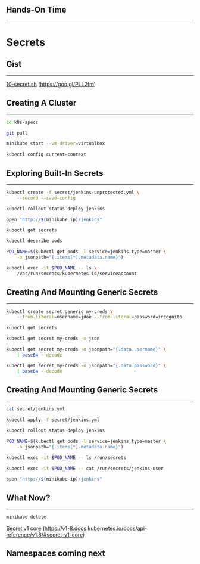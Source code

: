 ## Hands-On Time

---

# Secrets


## Gist

---

[10-secret.sh](https://gist.github.com/37b3ef7afeaf9237aeb2b9a8065b10c3) (https://goo.gl/PLL2fm)


## Creating A Cluster

---

```bash
cd k8s-specs

git pull

minikube start --vm-driver=virtualbox

kubectl config current-context
```


## Exploring Built-In Secrets

---

```bash
kubectl create -f secret/jenkins-unprotected.yml \
    --record --save-config

kubectl rollout status deploy jenkins

open "http://$(minikube ip)/jenkins"

kubectl get secrets

kubectl describe pods

POD_NAME=$(kubectl get pods -l service=jenkins,type=master \
    -o jsonpath="{.items[*].metadata.name}")

kubectl exec -it $POD_NAME -- ls \
    /var/run/secrets/kubernetes.io/serviceaccount
```


## Creating And Mounting Generic Secrets

---

```bash
kubectl create secret generic my-creds \
    --from-literal=username=jdoe --from-literal=password=incognito

kubectl get secrets

kubectl get secret my-creds -o json

kubectl get secret my-creds -o jsonpath="{.data.username}" \
    | base64 --decode

kubectl get secret my-creds -o jsonpath="{.data.password}" \
    | base64 --decode
```


## Creating And Mounting Generic Secrets

---

```bash
cat secret/jenkins.yml

kubectl apply -f secret/jenkins.yml

kubectl rollout status deploy jenkins

POD_NAME=$(kubectl get pods -l service=jenkins,type=master \
    -o jsonpath="{.items[*].metadata.name}")

kubectl exec -it $POD_NAME -- ls /run/secrets

kubectl exec -it $POD_NAME -- cat /run/secrets/jenkins-user

open "http://$(minikube ip)/jenkins"
```


<!-- .slide: data-background="img/secret-components.png" data-background-size="contain" -->


## What Now?

---

```bash
minikube delete
```

[Secret v1 core](https://v1-8.docs.kubernetes.io/docs/api-reference/v1.8/#secret-v1-core) (https://v1-8.docs.kubernetes.io/docs/api-reference/v1.8/#secret-v1-core)

## Namespaces coming next<!-- .element: class="fragment" -->
